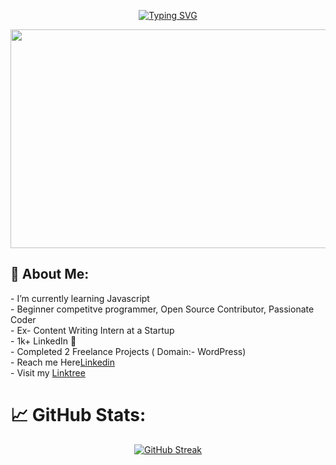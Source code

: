 <div align="center">

[![Typing SVG](https://readme-typing-svg.herokuapp.com?font=Fira+Code&pause=1000&width=435&lines=%F0%9F%91%8BHello+there+Visitor!;%E2%9C%A8Welcome+to+my+Github+Profile;I+am+Harsh+Khandelwal;India's+Least+Eligible+Coder%F0%9F%91%A8%E2%80%8D%F0%9F%92%BB;%F0%9F%93%A2Click+to+view+my+Linkedin+Profile)](https://www.linkedin.com/in/harshkhandelwal18/) 

<div>
<img width="750" height="350" src="https://user-images.githubusercontent.com/109679233/192133690-9e884a50-4b7c-41be-af04-a989947c455e.gif">

</div>
</div>


<h2>💫 About Me:</h2>
- I’m currently learning Javascript<br>
- Beginner competitve programmer, Open Source Contributor, Passionate Coder<br>
- Ex- Content Writing Intern at a Startup<br>
- 1k+ LinkedIn 🚀<br>
- Completed 2 Freelance Projects ( Domain:- WordPress)<br>
- Reach me Here<a href="https://www.linkedin.com/in/harshkhandelwal18/">Linkedin</a><br>
- Visit my <a href="https://harsh007-github.github.io/Allink.github.io/">Linktree</a><br>

# 📈 GitHub Stats:
<div align="center">

[![GitHub Streak](https://github-readme-streak-stats.herokuapp.com?user=harsh007-github&theme=highcontrast)](https://git.io/streak-stats)

</div>
